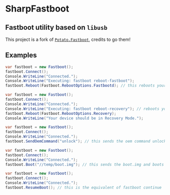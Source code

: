 # SharpFastboot

## Fastboot utility based on `libusb`

This project is a fork of [`Potato.Fastboot`](https://github.com/mashed-potatoes/Potato.Fastboot), credits to go them!

## Examples

```csharp
var fastboot = new Fastboot();
fastboot.Connect();
Console.WriteLine("Connected.");
Console.WriteLine("Executing: fastboot reboot-fastboot"); 
fastboot.Reboot(Fastboot.RebootOptions.Fastbootd); // this reboots your phone into the userspace fastboot
```

```csharp
var fastboot = new Fastboot();
fastboot.Connect();
Console.WriteLine("Connected.");
Console.WriteLine("Executing: fastboot reboot-recovery"); // reboots your phone into recovery mode
fastboot.Reboot(Fastboot.RebootOptions.Recovery);
Console.WriteLine("Your device should be in Recovery Mode.");
```
  
```csharp
var fastboot = new Fastboot();
fastboot.Connect();
Console.WriteLine("Connected.");
fastboot.SendOemCommand("unlock"); // this sends the oem command unlock to the phone to then prompt if the bootloader should be unlocked
```
        
```csharp
var fastboot = new Fastboot();
fastboot.Connect();
Console.WriteLine("Connected.");
fastboot.Boot("//temp/boot.img"); // this sends the boot.img and boots it
```
        
```csharp
var fastboot = new Fastboot();
fastboot.Connect();
Console.WriteLine("Connected.");
fastboot.ResumeBoot(); // this is the equivalent of fastboot continue
```
